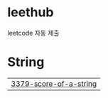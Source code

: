 # leethub
leetcode 자동 제출


# String
|  |
| ------- |
| [3379-score-of-a-string](https://github.com/jjlee6496/leethub/tree/master/3379-score-of-a-string) |